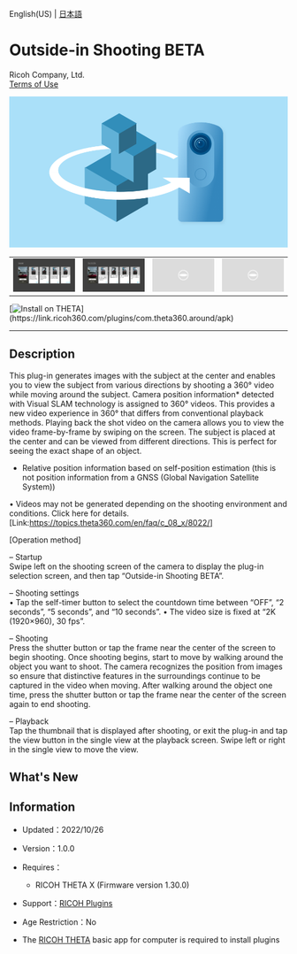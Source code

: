 English(US) | [日本語](README.ja.md)

# Outside-in Shooting BETA
Ricoh Company, Ltd.  
[Terms of Use](https://theta360.com/en/legal/terms_of_use_plugins/)

<div align="center">
 <img src="1.png">

 <table>
  <tr>
   <td><img src="2.png"></td>
   <td><img src="3.png"></td>
   <td><img src="/resources/common/img/noimg.png"></td>
   <td><img src="/resources/common/img/noimg.png"></td>
  </tr>
 </table>
</div>

[![Install on THETA](https://assets.ricoh360.com/image/upload/v1/front/theta/install-button.svg?)](https://link.ricoh360.com/plugins/com.theta360.around/apk)

***

## Description  
This plug-in generates images with the subject at the center and enables you to view the subject from various directions by shooting a 360° video while moving around the subject. Camera position information* detected with Visual SLAM technology is assigned to 360° videos. This provides a new video experience in 360° that differs from conventional playback methods. Playing back the shot video on the camera allows you to view the video frame-by-frame by swiping on the screen. The subject is placed at the center and can be viewed from different directions. This is perfect for seeing the exact shape of an object.  

* Relative position information based on self-position estimation (this is not position information from a GNSS (Global Navigation Satellite System))  

• Videos may not be generated depending on the shooting environment and conditions. Click here for details. [Link:https://topics.theta360.com/en/faq/c_08_x/8022/]  


[Operation method]  

– Startup  
Swipe left on the shooting screen of the camera to display the plug-in selection screen, and then tap “Outside-in Shooting BETA”.  


– Shooting settings  
• Tap the self-timer button to select the countdown time between “OFF”, “2 seconds”, “5 seconds”, and “10 seconds”.
• The video size is fixed at “2K (1920×960), 30 fps”.  

– Shooting  
Press the shutter button or tap the frame near the center of the screen to begin shooting. Once shooting begins, start to move by walking around the object you want to shoot. The camera recognizes the position from images so ensure that distinctive features in the surroundings continue to be captured in the video when moving. After walking around the object one time, press the shutter button or tap the frame near the center of the screen again to end shooting.  

– Playback  
Tap the thumbnail that is displayed after shooting, or exit the plug-in and tap the view button in the single view at the playback screen. Swipe left or right in the single view to move the view.  

## What's New


## Information
  * Updated：2022/10/26
  * Version：1.0.0
  * Requires：
    * RICOH THETA X (Firmware version 1.30.0)
  * Support：[RICOH Plugins](https://support.theta360.com/ja/)
  * Age Restriction：No

* The [RICOH THETA](https://theta360.com/ja/about/application/pc.html#app-detail-01) basic app for computer is required to install plugins
